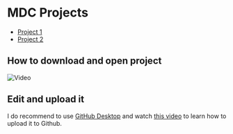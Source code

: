 # MDC Projects

- [Project 1](project1)
- [Project 2](project2)


## How to download and open project 

![Video](https://thumbs.gfycat.com/GaseousMindlessCranefly-size_restricted.gif)


## Edit and upload it

I do recommend to use [GitHub Desktop](https://desktop.github.com) and watch [this video](https://www.youtube.com/watch?v=ci3W1T88mzw) to learn how to upload it to Github.
